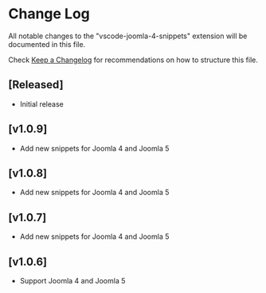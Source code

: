 # Change Log

All notable changes to the "vscode-joomla-4-snippets" extension will be documented in this file.

Check [Keep a Changelog](http://keepachangelog.com/) for recommendations on how to structure this file.

## [Released]

- Initial release

## [v1.0.9]

- Add new snippets for Joomla 4 and Joomla 5

## [v1.0.8]

- Add new snippets for Joomla 4 and Joomla 5

## [v1.0.7]

- Add new snippets for Joomla 4 and Joomla 5

## [v1.0.6]

- Support Joomla 4 and Joomla 5